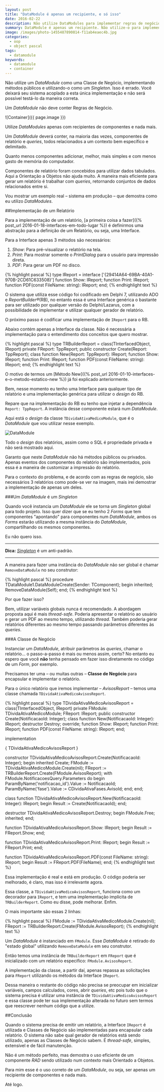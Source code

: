 ```yaml
---
layout: post
title: "DataModule é apenas um recipiente, e só isso"
date: 2016-02-22
description: Não utilize DataModules para implementar regras de negócio
summary: DataModule é apenas um recipiente. Não utilize-o para implementar regras de negócio.
image: /images/photo-1455487890814-f11ab4eaec4b.jpg
categories: 
  - oop
  - object pascal
tags:
  - datamodule
keywords:
  - datamodule
  - container
---
```


Não utilize um *DataModule* como uma Classe de Negócio, implementando métodos públicos e utilizando-o como um
*Singleton*. Isso é errado. Você deixará seu sistema acoplado a esta única implementação e não será possível
testá-lo da maneira correta.

Um *DataModule* não deve conter Regras de Negócio.

<!--more-->

![Container]({{ page.image }})

Utilize *DataModules* apenas com recipientes de componentes e nada mais.

Um *DataModule* deverá conter, na maioria das vezes, componentes de relatório e *queries*, todos relacionados
a um contexto bem específico e delimitado.

Quanto menos componentes adicionar, melhor, mais simples e com menos gasto de memória do computador.

Componentes de relatório foram concebidos para utilizar dados tabulados. Aqui a Orientação a Objetos não ajuda muito.
A maneira mais eficiente para gerar um relatório é trabalhar com *queries*, retornando conjuntos de dados relacionados
entre si.

Vou mostrar um exemplo real – sistema em produção – que demostra como eu utilizo *DataModules*.

##Implementação de um Relatório

Para a implementação de um relatório, [a primeira coisa a fazer]({% post_url 2016-01-18-interfaces-em-todo-lugar %})
é definirmos uma abstração para a definição de um Relatório, ou seja, uma Interface.

Para a Interface apenas 3 métodos são necessários:

  1. *Show*: Para pré-visualizar o relatório na tela.
  2. *Print*: Para mostrar somente o *PrintDialog* para o usuário para impressão direta.
  3. *PDF*: Para gerar um PDF no disco.
  
{% highlight pascal %}
type
  IReport = interface
  ['{29414A64-69BA-40A1-970B-2CD61C633508}']
    function Show: IReport;
    function Print: IReport;
    function PDF(const FileName: string): IReport;
  end;
{% endhighlight text %}

O sistema que utiliza esse código foi codificado em Delphi 7, utilizando ADO e *ReportBuilder®*(RB), no 
entanto essa é uma Interface genérica o bastante para ser utilizado por qualquer versão do Delphi/Lazarus,
com a possibilidade de implementar e utilizar qualquer gerador de relatório.

O próximo passo é codificar uma implementação de <code>IReport</code> para o RB.

Abaixo contém apenas a Interface da classe. Não é necessária a implementação para o 
entendimento dos conceitos que quero mostrar.

{% highlight pascal %}
type
  TRBuilderReport = class(TInterfacedObject, IReport)
  private
    FReport: TppReport;
  public
    constructor Create(Report: TppReport);
    class function New(Report: TppReport): IReport;
    function Show: IReport;
    function Print: IReport;
    function PDF(const FileName: string): IReport;
  end;
{% endhighlight text %}

O motivo de termos um [Método New]({% post_url 2016-01-10-interfaces-e-o-metodo-estatico-new %}) já foi
explicado anteriormente.

Bem, nesse momento eu tenho uma Interface para qualquer tipo de relatório e uma implementação genérica
para utilizar o *design* do RB.

Repare que na implementação do RB eu tenho que injetar a dependência <code>Report: TppReport</code>. 
A instância desse componente estará num *DataModule*.

Aqui está o *design* da classe <code>TDividaAtivaMedicoModule</code>, que é o *DataModule* que vou 
utilizar nesse exemplo.

![DataModule](/images/divativa-datamodule-1.jpg)

Todo o *design* dos relatórios, assim como o SQL é propriedade privada e não será mostrado aqui.

Garanto que neste *DataModule* não há métodos públicos ou privados. Apenas eventos dos componentes do
relatório são implementados, pois essa é a maneira de customizar a impressão do relatório.

Para o contexto do problema, e de acordo com as regras de negócio, são necessários 3 relatórios como
pode-se ver na imagem, mais irei demostrar a implementação de apenas um deles.

###Um *DataModule* é um *Singleton*

Quando você instancia um *DataModule* ele se torna um *Singleton* global para todo projeto. Isso quer dizer
que se eu tenho 2 *Forms* que tem componentes "apontando" para componentes num *DataModule*, ambos os *Forms* 
estarão utilizando a mesma instância do *DataModule*, compartilhando os mesmos componentes.

Eu não quero isso.

---

**Dica:** [*Singleton*](https://goo.gl/2zkz3U) é um anti-padrão. 

---

A maneira para fazer uma instância do *DataModule* não ser global é chamar <code>RemoveDataModule</code> no seu construtor:

{% highlight pascal %}
procedure TDataModule1.DataModuleCreate(Sender: TComponent);
begin
  inherited;
  RemoveDataModule(Self);
end;
{% endhighlight text %}

Por que fazer isso?

Bem, utilizar variáveis globais nunca é recomendado. A abordagem proposta aqui é mais *thread-safe*.
Poderia apresentar o relatório ao usuário e gerar um PDF ao mesmo tempo, utilizando *thread*.
Também poderia gerar relatórios diferentes ao mesmo tempo passando parâmetros diferentes às *queries*.

###A Classe de Negócio

Instanciar um *DataModule*, atribuir parâmetros às *queries*, chamar o relatório... o passo-a-passo
é mais ou menos assim, certo? No entanto eu espero que você **não** tenha pensado em fazer isso diretamente 
no código de um *Form*, por exemplo.

Precisamos ter uma – ou muitas outras – **Classe de Negócio** para encapsular e implementar o relatório.

Para o único relatório que iremos implementar – *AvisosReport* – temos uma classe chamada <code>TDividaAtivaMedicoAvisosReport</code>.

{% highlight pascal %}
type
  TDividaAtivaMedicoAvisosReport = class(TInterfacedObject, IReport)
  private
    FModule: TDividaAtivaMedicoModule;
    FReport: IReport;
  public
    constructor Create(NotificacaoId: Integer);
    class function New(NotificacaoId: Integer): IReport;
    destructor Destroy; override;
    function Show: IReport;
    function Print: IReport;
    function PDF(const FileName: string): IReport;
  end;

implementation  
  
{ TDividaAtivaMedicoAvisosReport }

constructor TDividaAtivaMedicoAvisosReport.Create(NotificacaoId: Integer);
begin
  inherited Create;
  FModule := TDividaAtivaMedicoModule.Create(nil);
  FReport := TRBuilderReport.Create(FModule.AvisosReport);
  with FModule.NotificacoesQuery.Parameters do
  begin
    ParamByName('notificacao_id').Value := NotificacaoId;
    ParamByName('fase').Value := CDividaAtivaFases.AvisoId;
  end;
end;

class function TDividaAtivaMedicoAvisosReport.New(NotificacaoId: Integer): IReport;
begin
  Result := Create(NotificacaoId);
end;

destructor TDividaAtivaMedicoAvisosReport.Destroy;
begin
  FModule.Free;
  inherited;
end;

function TDividaAtivaMedicoAvisosReport.Show: IReport;
begin
  Result := FReport.Show;
end;

function TDividaAtivaMedicoAvisosReport.Print: IReport;
begin
  Result := FReport.Print;
end;

function TDividaAtivaMedicoAvisosReport.PDF(const FileName: string): IReport;
begin
  Result := FReport.PDF(FileName);
end;
{% endhighlight text %}

Essa implementação é real e está em produção. O código poderia ser melhorado, é claro, mas isso é
irrelevante agora.

Essa classe, a <code>TDividaAtivaMedicoAvisosReport</code>, funciona como um decorador para <code>IReport</code>,
e tem uma implementação implícita de <code>TRBuilderReport</code>. Como eu disse, pode melhorar. Enfim.

O mais importante são essas 2 linhas:

{% highlight pascal %}
  FModule := TDividaAtivaMedicoModule.Create(nil);
  FReport := TRBuilderReport.Create(FModule.AvisosReport);
{% endhighlight text %}

Um *DataModule* é instanciado em <code>FModule</code>. Esse *DataModule* é retirado do "estado global" utilizando
<code>RemoveDataModule</code> em seu construtor.

Então temos uma instância de <code>TRBuilderReport</code> em <code>FReport</code> que é inicializado com um
relatório específico: <code>FModule.AvisosReport</code>.

A implementação da classe, a partir daí, apenas repassa as solicitações para <code>FReport</code> utilizando os
métodos da Interface <code>IReport</code>.

Dessa maneira o restante do código não precisa se preocupar em inicializar variáveis, campos calculados, cores,
abrir *queries*, etc pois tudo que o sistema precisa é utilizar uma instância de <code>TDividaAtivaMedicoAvisosReport</code> e
essa classe pode ter sua implementação alterada no futuro sem termos que reescrever nenhum código que a utilize. 

##Conclusão

Quando o sistema precisa de emitir um relatório, a Interface <code>IReport</code> é utilizada e Classes de Negócio
são implementadas para encapsular cada relatório. O sistema não sabe qual gerador de relatórios está sendo utilizado, apenas
as Classes de Negócio sabem. É *thread-safe*, simples, extensível e de fácil manutenção.

Não é um método perfeito, mas demostra o uso eficiente de um componente *RAD* sendo utilizado num contexto mais 
Orientado a Objetos.

Para mim esse é o uso correto de um *DataModule*, ou seja, ser apenas um recipiente de componentes e nada mais. 

Até logo.